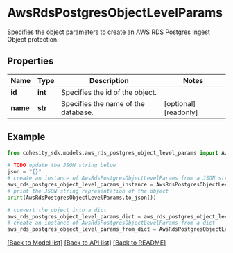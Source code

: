 # AwsRdsPostgresObjectLevelParams

Specifies the object parameters to create an AWS RDS Postgres Ingest Object protection.

## Properties

Name | Type | Description | Notes
------------ | ------------- | ------------- | -------------
**id** | **int** | Specifies the id of the object. | 
**name** | **str** | Specifies the name of the database. | [optional] [readonly] 

## Example

```python
from cohesity_sdk.models.aws_rds_postgres_object_level_params import AwsRdsPostgresObjectLevelParams

# TODO update the JSON string below
json = "{}"
# create an instance of AwsRdsPostgresObjectLevelParams from a JSON string
aws_rds_postgres_object_level_params_instance = AwsRdsPostgresObjectLevelParams.from_json(json)
# print the JSON string representation of the object
print(AwsRdsPostgresObjectLevelParams.to_json())

# convert the object into a dict
aws_rds_postgres_object_level_params_dict = aws_rds_postgres_object_level_params_instance.to_dict()
# create an instance of AwsRdsPostgresObjectLevelParams from a dict
aws_rds_postgres_object_level_params_from_dict = AwsRdsPostgresObjectLevelParams.from_dict(aws_rds_postgres_object_level_params_dict)
```
[[Back to Model list]](../README.md#documentation-for-models) [[Back to API list]](../README.md#documentation-for-api-endpoints) [[Back to README]](../README.md)


